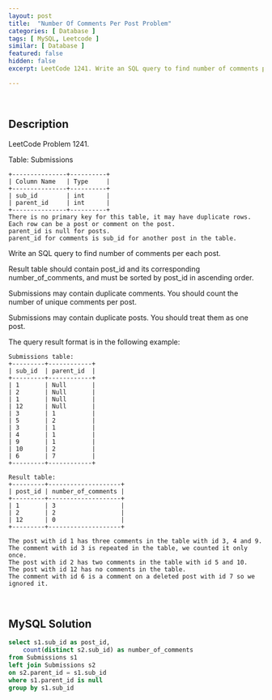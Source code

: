 ```yaml
---
layout: post
title:  "Number Of Comments Per Post Problem"
categories: [ Database ]
tags: [ MySQL, Leetcode ]
similar: [ Database ]
featured: false
hidden: false
excerpt: LeetCode 1241. Write an SQL query to find number of comments per each post.

---
```


<br />

## Description

LeetCode Problem 1241. 

Table: Submissions

```
+---------------+----------+
| Column Name   | Type     |
+---------------+----------+
| sub_id        | int      |
| parent_id     | int      |
+---------------+----------+
There is no primary key for this table, it may have duplicate rows.
Each row can be a post or comment on the post.
parent_id is null for posts.
parent_id for comments is sub_id for another post in the table.
```

Write an SQL query to find number of comments per each post.

Result table should contain post_id and its corresponding number_of_comments, and must be sorted by post_id in ascending order.

Submissions may contain duplicate comments. You should count the number of unique comments per post.

Submissions may contain duplicate posts. You should treat them as one post.

The query result format is in the following example:

```
Submissions table:
+---------+------------+
| sub_id  | parent_id  |
+---------+------------+
| 1       | Null       |
| 2       | Null       |
| 1       | Null       |
| 12      | Null       |
| 3       | 1          |
| 5       | 2          |
| 3       | 1          |
| 4       | 1          |
| 9       | 1          |
| 10      | 2          |
| 6       | 7          |
+---------+------------+

Result table:
+---------+--------------------+
| post_id | number_of_comments |
+---------+--------------------+
| 1       | 3                  |
| 2       | 2                  |
| 12      | 0                  |
+---------+--------------------+

The post with id 1 has three comments in the table with id 3, 4 and 9. The comment with id 3 is repeated in the table, we counted it only once.
The post with id 2 has two comments in the table with id 5 and 10.
The post with id 12 has no comments in the table.
The comment with id 6 is a comment on a deleted post with id 7 so we ignored it.
```

<br />

## MySQL Solution


```sql
select s1.sub_id as post_id,
    count(distinct s2.sub_id) as number_of_comments
from Submissions s1
left join Submissions s2
on s2.parent_id = s1.sub_id
where s1.parent_id is null
group by s1.sub_id
```
